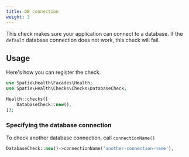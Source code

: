 ```yaml
---
title: DB connection
weight: 3
---
```


This check makes sure your application can connect to a database. If the `default` database connection does not work, this check will fail.

## Usage

Here's how you can register the check.

```php
use Spatie\Health\Facades\Health;
use Spatie\Health\Checks\Checks\DatabaseCheck;

Health::checks([
    DatabaseCheck::new(),
]);
```


### Specifying the database connection

To check another database connection, call `connectionName()`

```php
DatabaseCheck::new()->connectionName('another-connection-name'),
```

